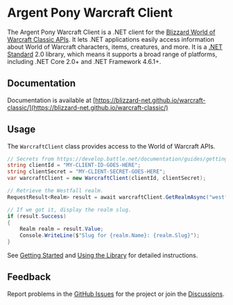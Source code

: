 # Argent Pony Warcraft Client

The Argent Pony Warcraft Client is a .NET client for the [Blizzard World of Warcraft Classic APIs](https://develop.battle.net/documentation/world-of-warcraft-classic).  It lets .NET applications easily access information about World of Warcraft characters, items, creatures, and more.  It is a [.NET Standard](https://docs.microsoft.com/en-us/dotnet/standard/net-standard) 2.0 library, which means it supports a broad range of platforms, including .NET Core 2.0+ and .NET Framework 4.6.1+.

## Documentation

Documentation is available at [https://blizzard-net.github.io/warcraft-classic/](https://blizzard-net.github.io/warcraft-classic/)

## Usage

The `WarcraftClient` class provides access to the World of Warcraft APIs.

```cs
// Secrets from https://develop.battle.net/documentation/guides/getting-started.
string clientId = "MY-CLIENT-ID-GOES-HERE";
string clientSecret = "MY-CLIENT-SECRET-GOES-HERE";
var warcraftClient = new WarcraftClient(clientId, clientSecret);

// Retrieve the Westfall realm.
RequestResult<Realm> result = await warcraftClient.GetRealmAsync("westfall", "dynamic-classic-us");

// If we got it, display the realm slug.
if (result.Success)
{
    Realm realm = result.Value;
    Console.WriteLine($"Slug for {realm.Name}: {realm.Slug}");
}
```

See [Getting Started](https://blizzard-net.github.io/warcraft-classic/docs/getting-started) and [Using the Library](https://blizzard-net.github.io/warcraft-classic/docs/usage) for detailed instructions.

## Feedback

Report problems in the [GitHub Issues](https://github.com/blizzard-net/warcraft-classic/issues) for the project or join the [Discussions](https://github.com/blizzard-net/warcraft-classic/discussions).
